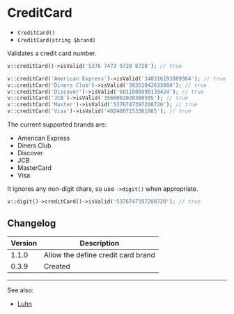 # CreditCard

- `CreditCard()`
- `CreditCard(string $brand)`

Validates a credit card number.

```php
v::creditCard()->isValid('5376 7473 9720 8720'); // true

v::creditCard('American Express')->isValid('340316193809364'); // true
v::creditCard('Diners Club')->isValid('30351042633884'); // true
v::creditCard('Discover')->isValid('6011000990139424'); // true
v::creditCard('JCB')->isValid('3566002020360505'); // true
v::creditCard('Master')->isValid('5376747397208720'); // true
v::creditCard('Visa')->isValid('4024007153361885'); // true
```

The current supported brands are:

- American Express
- Diners Club
- Discover
- JCB
- MasterCard
- Visa

It ignores any non-digit chars, so use `->digit()` when appropriate.

```php
v::digit()->creditCard()->isValid('5376747397208720'); // true
```

## Changelog

Version | Description
--------|-------------
  1.1.0 | Allow the define credit card brand
  0.3.9 | Created

***
See also:

- [Luhn](Luhn.md)

